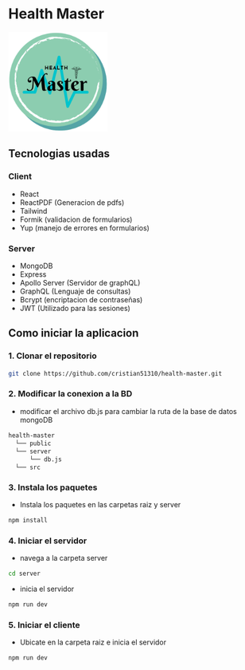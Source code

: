 # Health Master
<img src="./public/logo.png" alt="texto alternativo" width="200" height="200">

## Tecnologias usadas

### Client
- React
- ReactPDF (Generacion de pdfs)
- Tailwind
- Formik (validacion de formularios)
- Yup (manejo de errores en formularios)

### Server
- MongoDB
- Express
- Apollo Server (Servidor de graphQL)
- GraphQL (Lenguaje de consultas)
- Bcrypt (encriptacion de contraseñas)
- JWT (Utilizado para las sesiones)

## Como iniciar la aplicacion

### 1. Clonar el repositorio
```bash
git clone https://github.com/cristian51310/health-master.git
```

### 2. Modificar la conexion a la BD
  - modificar el archivo db.js para cambiar la ruta de la base de datos mongoDB
  ```
health-master
    └── public
    └── server
        └── db.js
    └── src
```

### 3. Instala los paquetes
- Instala los paquetes en las carpetas raiz y server
```bash
npm install
```

### 4. Iniciar el servidor
- navega a la carpeta server
```bash
cd server
```
- inicia el servidor
```bash
npm run dev
```

### 5. Iniciar el cliente
- Ubicate en la carpeta raiz e inicia el servidor
```bash
npm run dev
```